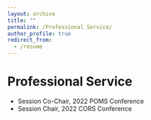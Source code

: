 ```yaml
---
layout: archive
title: ""
permalink: /Professional Service/
author_profile: true
redirect_from:
  - /resume
---
```


Professional Service
======
* Session Co-Chair, 2022 POMS Conference
* Session Chair, 2022 CORS Conference


